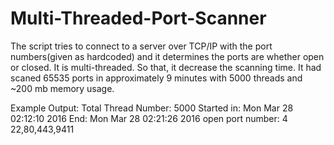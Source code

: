 # Multi-Threaded-Port-Scanner
The script tries to connect to a server over TCP/IP with the port numbers(given as hardcoded) and it determines the ports are whether open or closed.
It is multi-threaded. So that, it decrease the scanning time. 
It had scaned 65535 ports in approximately 9 minutes with 5000 threads and ~200 mb memory usage.

Example Output:
Total Thread Number: 5000
Started in: Mon Mar 28 02:12:10 2016 End: Mon Mar 28 02:21:26 2016
open port number: 4
22,80,443,9411
